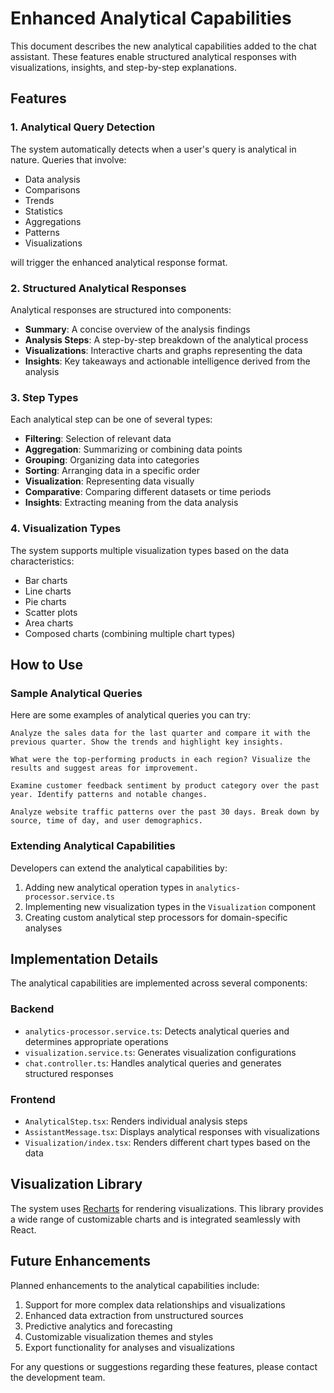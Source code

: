 # Enhanced Analytical Capabilities

This document describes the new analytical capabilities added to the chat assistant. These features enable structured analytical responses with visualizations, insights, and step-by-step explanations.

## Features

### 1. Analytical Query Detection

The system automatically detects when a user's query is analytical in nature. Queries that involve:

- Data analysis
- Comparisons
- Trends
- Statistics
- Aggregations
- Patterns
- Visualizations

will trigger the enhanced analytical response format.

### 2. Structured Analytical Responses

Analytical responses are structured into components:

- **Summary**: A concise overview of the analysis findings
- **Analysis Steps**: A step-by-step breakdown of the analytical process
- **Visualizations**: Interactive charts and graphs representing the data
- **Insights**: Key takeaways and actionable intelligence derived from the analysis

### 3. Step Types

Each analytical step can be one of several types:

- **Filtering**: Selection of relevant data
- **Aggregation**: Summarizing or combining data points
- **Grouping**: Organizing data into categories
- **Sorting**: Arranging data in a specific order
- **Visualization**: Representing data visually
- **Comparative**: Comparing different datasets or time periods
- **Insights**: Extracting meaning from the data analysis

### 4. Visualization Types

The system supports multiple visualization types based on the data characteristics:

- Bar charts
- Line charts
- Pie charts
- Scatter plots
- Area charts
- Composed charts (combining multiple chart types)

## How to Use

### Sample Analytical Queries

Here are some examples of analytical queries you can try:

```
Analyze the sales data for the last quarter and compare it with the previous quarter. Show the trends and highlight key insights.
```

```
What were the top-performing products in each region? Visualize the results and suggest areas for improvement.
```

```
Examine customer feedback sentiment by product category over the past year. Identify patterns and notable changes.
```

```
Analyze website traffic patterns over the past 30 days. Break down by source, time of day, and user demographics.
```

### Extending Analytical Capabilities

Developers can extend the analytical capabilities by:

1. Adding new analytical operation types in `analytics-processor.service.ts`
2. Implementing new visualization types in the `Visualization` component
3. Creating custom analytical step processors for domain-specific analyses

## Implementation Details

The analytical capabilities are implemented across several components:

### Backend

- `analytics-processor.service.ts`: Detects analytical queries and determines appropriate operations
- `visualization.service.ts`: Generates visualization configurations
- `chat.controller.ts`: Handles analytical queries and generates structured responses

### Frontend

- `AnalyticalStep.tsx`: Renders individual analysis steps
- `AssistantMessage.tsx`: Displays analytical responses with visualizations
- `Visualization/index.tsx`: Renders different chart types based on the data

## Visualization Library

The system uses [Recharts](https://recharts.org/) for rendering visualizations. This library provides a wide range of customizable charts and is integrated seamlessly with React.

## Future Enhancements

Planned enhancements to the analytical capabilities include:

1. Support for more complex data relationships and visualizations
2. Enhanced data extraction from unstructured sources
3. Predictive analytics and forecasting
4. Customizable visualization themes and styles
5. Export functionality for analyses and visualizations

For any questions or suggestions regarding these features, please contact the development team. 